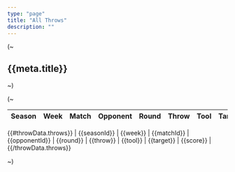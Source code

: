 ```yaml
---
type: "page"
title: "All Throws"
description: ""
---
```


(~

## {{meta.title}}

~)

(~

| Season | Week | Match | Opponent | Round | Throw | Tool | Target | Score |
|:------:|:----:|:-----:|:--------:|:-----:|:-----:|:----:|:------:|:-----:|
{{#throwData.throws}}
| {{seasonId}} | {{week}} | {{matchId}} | {{opponentId}} | {{round}} | {{throw}} | {{tool}} | {{target}} | {{score}} |
{{/throwData.throws}}

~)